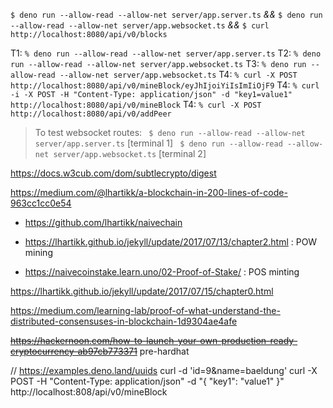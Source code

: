 `$ deno run --allow-read --allow-net server/app.server.ts`
_&&_
`$ deno run --allow-read --allow-net server/app.websocket.ts`
_&&_
`$ curl http://localhost:8080/api/v0/blocks`


T1: `% deno run --allow-read --allow-net server/app.server.ts`
T2: `% deno run --allow-read --allow-net server/app.websocket.ts`
T3: `% deno run --allow-read --allow-net server/app.websocket.ts`
T4: `% curl -X POST http://localhost:8080/api/v0/mineBlock/eyJhIjoiYiIsImIiOjF9`
T4: `% curl -i -X POST -H "Content-Type: application/json" -d "key1=value1" http://localhost:8080/api/v0/mineBlock`
T4: `% curl -X POST http://localhost:8080/api/v0/addPeer`


> To test websocket routes:
> ` $ deno run --allow-read --allow-net server/app.server.ts` [terminal 1]
> ` $ deno run --allow-read --allow-net server/app.websocket.ts` [terminal 2]

https://docs.w3cub.com/dom/subtlecrypto/digest

https://medium.com/@lhartikk/a-blockchain-in-200-lines-of-code-963cc1cc0e54
- https://github.com/lhartikk/naivechain

- https://lhartikk.github.io/jekyll/update/2017/07/13/chapter2.html : POW mining
- https://naivecoinstake.learn.uno/02-Proof-of-Stake/ : POS minting

https://lhartikk.github.io/jekyll/update/2017/07/15/chapter0.html

https://medium.com/learning-lab/proof-of-what-understand-the-distributed-consensuses-in-blockchain-1d9304ae4afe

~~https://hackernoon.com/how-to-launch-your-own-production-ready-cryptocurrency-ab97cb773371~~ pre-hardhat

// https://examples.deno.land/uuids
curl -d 'id=9&name=baeldung'
curl -X POST -H "Content-Type: application/json" -d "{ \"key1\": \"value1\" }" http://localhost:808/api/v0/mineBlock